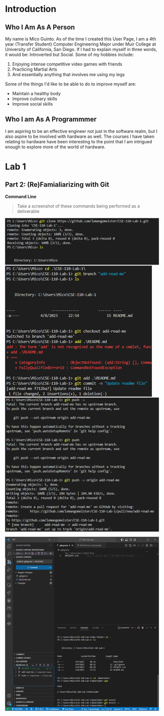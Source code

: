 # Introduction
## Who I Am As A Person
My name is Mico Guinto. As of the time I created this User Page, I am a 4th year (Transfer Student) Computer Engineering Major under Muir College at University of California, San Diego. If I had to explain myself in three words, it would be: Introverted but Social. Some of my hobbies include:
<ol>
    <li>Enjoying intense competitive video games with friends</li>
    <li>Practicing Martial Arts</li>
    <li>And essentially anything that involves me using my legs</li>
</ol>

Some of the things I'd like to be able to do to improve myself are:
<ul>
    <li>Maintain a healthy body</li>
    <li>Improve culinary skills</li>
    <li>Improve social skills</li>
</ul>

## Who I am As A Programmmer
I am aspiring to be an effective engineer not just in the software realm, but I also aspire to be involved with hardware as well. The courses I have taken relating to hardware have been interesting to the point that I am intrigued enough to explore more of the world of hardware.
# Lab 1
## Part 2: (Re)Famialiarizing with Git 
**Command Line**
> Take a screenshot of these commands being performed as a deliverable 

![image](image.png)
![image2](image2.png)
![image3](image3.png)


![image4](image4.png)